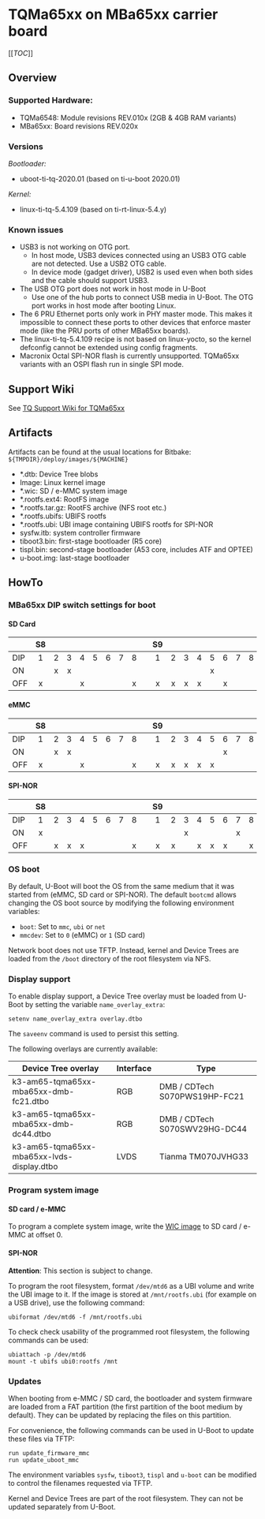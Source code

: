 # TQMa65xx on MBa65xx carrier board

[[_TOC_]]

## Overview

### Supported Hardware:

* TQMa6548: Module revisions REV.010x (2GB & 4GB RAM variants)
* MBa65xx: Board revisions REV.020x

### Versions

_Bootloader:_

* uboot-ti-tq-2020.01 (based on ti-u-boot 2020.01)

_Kernel:_

* linux-ti-tq-5.4.109 (based on ti-rt-linux-5.4.y)

### Known issues

* USB3 is not working on OTG port.
  - In host mode, USB3 devices connected using an USB3 OTG cable are not
    detected. Use a USB2 OTG cable.
  - In device mode (gadget driver), USB2 is used even when both sides and the
    cable should support USB3.
* The USB OTG port does not work in host mode in U-Boot
  - Use one of the hub ports to connect USB media in U-Boot. The OTG port works
    in host mode after booting Linux.
* The 6 PRU Ethernet ports only work in PHY master mode. This makes it
  impossible to connect these ports to other devices that enforce master mode
  (like the PRU ports of other MBa65xx boards).
* The linux-ti-tq-5.4.109 recipe is not based on linux-yocto, so the kernel
  defconfig cannot be extended using config fragments.
* Macronix Octal SPI-NOR flash is currently unsupported. TQMa65xx variants with
  an OSPI flash run in single SPI mode.

## Support Wiki

See [TQ Support Wiki for TQMa65xx](https://support.tq-group.com/en/arm/tqma65xx)

## Artifacts

Artifacts can be found at the usual locations for Bitbake:
`${TMPDIR}/deploy/images/${MACHINE}`

* \*.dtb: Device Tree blobs
* Image: Linux kernel image
* \*.wic: SD / e-MMC system image
* \*.rootfs.ext4: RootFS image
* \*.rootfs.tar.gz: RootFS archive (NFS root etc.)
* \*.rootfs.ubifs: UBIFS rootfs
* \*.rootfs.ubi: UBI image containing UBIFS rootfs for SPI-NOR
* sysfw.itb: system controller firmware
* tiboot3.bin: first-stage bootloader (R5 core)
* tispl.bin: second-stage bootloader (A53 core, includes ATF and OPTEE)
* u-boot.img: last-stage bootloader

## HowTo

### MBa65xx DIP switch settings for boot

#### SD Card

|         |  S8 |     |     |     |     |     |     |     |    |  S9 |     |     |     |     |     |     |     |
| ------- | :-: | :-: | :-: | :-: | :-: | :-: | :-: | :-: | -- | :-: | :-: | :-: | :-: | :-: | :-: | :-: | :-: |
| DIP     |  1  |  2  |  3  |  4  |  5  |  6  |  7  |  8  |    |  1  |  2  |  3  |  4  |  5  |  6  |  7  |  8  |
| ON      |     |  x  |  x  |     |     |     |     |     |    |     |     |     |     |  x  |     |     |     |
| OFF     |  x  |     |     |  x  |     |     |     |  x  |    |  x  |  x  |  x  |  x  |     |  x  |     |     |

#### eMMC

|         |  S8 |     |     |     |     |     |     |     |    |  S9 |     |     |     |     |     |     |     |
| ------- | :-: | :-: | :-: | :-: | :-: | :-: | :-: | :-: | -- | :-: | :-: | :-: | :-: | :-: | :-: | :-: | :-: |
| DIP     |  1  |  2  |  3  |  4  |  5  |  6  |  7  |  8  |    |  1  |  2  |  3  |  4  |  5  |  6  |  7  |  8  |
| ON      |     |  x  |  x  |     |     |     |     |     |    |     |     |     |     |     |  x  |     |     |
| OFF     |  x  |     |     |  x  |     |     |     |  x  |    |  x  |  x  |  x  |  x  |  x  |     |     |     |

#### SPI-NOR

|         |  S8 |     |     |     |     |     |     |     |    |  S9 |     |     |     |     |     |     |     |
| ------- | :-: | :-: | :-: | :-: | :-: | :-: | :-: | :-: | -- | :-: | :-: | :-: | :-: | :-: | :-: | :-: | :-: |
| DIP     |  1  |  2  |  3  |  4  |  5  |  6  |  7  |  8  |    |  1  |  2  |  3  |  4  |  5  |  6  |  7  |  8  |
| ON      |  x  |     |     |     |     |     |     |     |    |     |     |  x  |     |     |     |  x  |     |
| OFF     |     |  x  |  x  |  x  |     |     |     |  x  |    |  x  |  x  |     |  x  |  x  |  x  |     |  x  |

### OS boot

By default, U-Boot will boot the OS from the same medium that it was started
from (eMMC, SD card or SPI-NOR). The default `bootcmd` allows changing the OS
boot source by modifying the following environment variables:

- `boot`: Set to `mmc`, `ubi` or `net`
- `mmcdev`: Set to `0` (eMMC) or `1` (SD card)

Network boot does not use TFTP. Instead, kernel and Device Trees are loaded from
the `/boot` directory of the root filesystem via NFS.

### Display support

To enable display support, a Device Tree overlay must be loaded from U-Boot
by setting the variable `name_overlay_extra`:
```
setenv name_overlay_extra overlay.dtbo
```
The `saveenv` command is used to persist this setting.

The following overlays are currently available:

| Device Tree overlay                        | Interface     | Type                          |
|--------------------------------------------|---------------|-------------------------------|
| k3-am65-tqma65xx-mba65xx-dmb-fc21.dtbo     | RGB           | DMB / CDTech S070PWS19HP-FC21 |
| k3-am65-tqma65xx-mba65xx-dmb-dc44.dtbo     | RGB           | DMB / CDTech S070SWV29HG-DC44 |
| k3-am65-tqma65xx-mba65xx-lvds-display.dtbo | LVDS          | Tianma TM070JVHG33            |

### Program system image

#### SD card / e-MMC

To program a complete system image, write the [WIC image](#artifacts) to
SD card / e-MMC at offset 0.

#### SPI-NOR

__Attention__: This section is subject to change.

To program the root filesystem, format `/dev/mtd6` as a UBI volume and write
the UBI image to it. If the image is stored at `/mnt/rootfs.ubi` (for example
on a USB drive), use the following command:
```
ubiformat /dev/mtd6 -f /mnt/rootfs.ubi
```

To check check usability of the programmed root filesystem, the following
commands can be used:
```
ubiattach -p /dev/mtd6
mount -t ubifs ubi0:rootfs /mnt
```

### Updates

When booting from e-MMC / SD card, the bootloader and system firmware are loaded
from a FAT partition (the first partition of the boot medium by default). They
can be updated by replacing the files on this partition.

For convenience, the following commands can be used in U-Boot to update these
files via TFTP:
```
run update_firmware_mmc
run update_uboot_mmc
```
The environment variables `sysfw`, `tiboot3`, `tispl` and `u-boot` can be
modified to control the filenames requested via TFTP.

Kernel and Device Trees are part of the root filesystem. They can not be updated
separately from U-Boot.
